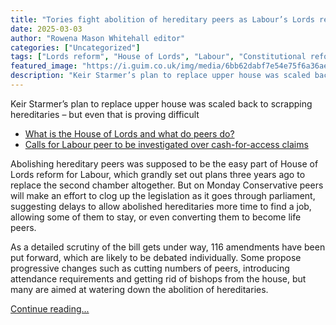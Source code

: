 ```yaml
---
title: "Tories fight abolition of hereditary peers as Labour’s Lords reforms stall"
date: 2025-03-03
author: "Rowena Mason Whitehall editor"
categories: ["Uncategorized"]
tags: ["Lords reform", "House of Lords", "Labour", "Constitutional reform", "Politics", "UK news"]
featured_image: "https://i.guim.co.uk/img/media/6bb62dabf7e54e75f6a36aebb5b82b4e3787ba87/1_0_4999_3000/master/4999.jpg?width=140&quality=85&auto=format&fit=max&s=888ca7da988529f7624ab90f1ad39413"
description: "Keir Starmer’s plan to replace upper house was scaled back to scrapping hereditaries – but even that is proving difficultWhat is the House of Lords and what do ..."
---
```


Keir Starmer’s plan to replace upper house was scaled back to scrapping hereditaries – but even that is proving difficult

  * [What is the House of Lords and what do peers do?](https://www.theguardian.com/politics/2025/feb/24/what-is-the-house-of-lords-and-what-do-peers-do)
  * [Calls for Labour peer to be investigated over cash-for-access claims](https://www.theguardian.com/politics/2025/feb/27/calls-for-labour-peer-to-be-investigated-cash-for-access-questions)



Abolishing hereditary peers was supposed to be the easy part of House of Lords reform for Labour, which grandly set out plans three years ago to replace the second chamber altogether. But on Monday Conservative peers will make an effort to clog up the legislation as it goes through parliament, suggesting delays to allow abolished hereditaries more time to find a job, allowing some of them to stay, or even converting them to become life peers.

As a detailed scrutiny of the bill gets under way, 116 amendments have been put forward, which are likely to be debated individually. Some propose progressive changes such as cutting numbers of peers, introducing attendance requirements and getting rid of bishops from the house, but many are aimed at watering down the abolition of hereditaries.

[Continue reading...](https://www.theguardian.com/politics/2025/mar/03/abolition-hereditary-peers-labour-lords-reform)
